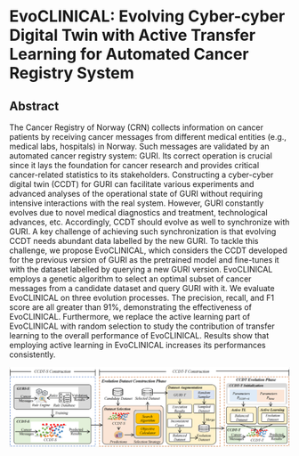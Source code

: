 # EvoCLINICAL: Evolving Cyber-cyber Digital Twin with Active Transfer Learning for Automated Cancer Registry System


## Abstract

The Cancer Registry of Norway (CRN) collects information on cancer patients by receiving cancer messages from different medical entities (e.g., medical labs, hospitals) in Norway. Such messages are validated by an automated cancer registry system: GURI. Its correct operation is crucial since it lays the foundation for cancer research and provides critical cancer-related statistics to its stakeholders. Constructing a cyber-cyber digital twin (CCDT) for GURI can facilitate various experiments and advanced analyses of the operational state of GURI without requiring intensive interactions with the real system. However, GURI constantly evolves due to novel medical diagnostics and treatment, technological advances, etc. Accordingly, CCDT should evolve as well to synchronize with GURI. A key challenge of achieving such synchronization is that evolving CCDT needs abundant data labelled by the new GURI. To tackle this challenge, we propose EvoCLINICAL, which considers the CCDT developed for the previous version of GURI as the pretrained model and fine-tunes it with the dataset labelled by querying a new GURI version. EvoCLINICAL employs a genetic algorithm to select an optimal subset of cancer messages from a candidate dataset and query GURI with it. We evaluate EvoCLINICAL on three evolution processes. The precision, recall, and F1 score are all greater than 91%, demonstrating the effectiveness of EvoCLINICAL. Furthermore, we replace the active learning part of EvoCLINICAL with random selection to study the contribution of transfer learning to the overall performance of EvoCLINICAL. Results show that employing active learning in EvoCLINICAL increases its performances consistently.



![image](https://github.com/Simula-COMPLEX/EvoCLINICAL/blob/main/figures/overview.png)
